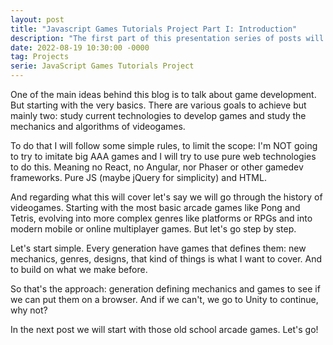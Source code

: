 ```yaml
---
layout: post
title: "Javascript Games Tutorials Project Part I: Introduction"
description: "The first part of this presentation series of posts will introduce the concept, the why I'm doing this and the scope."
date: 2022-08-19 10:30:00 -0000
tag: Projects
serie: JavaScript Games Tutorials Project
---
```

One of the main ideas behind this blog is to talk about game development. But starting with the very basics. There are various goals to achieve but mainly two: study current technologies to develop games and study the mechanics and algorithms of videogames.

To do that I will follow some simple rules, to limit the scope: I'm NOT going to try to imitate big AAA games and I will try to use pure web technologies to do this. Meaning no React, no Angular, nor Phaser or other gamedev frameworks. Pure JS (maybe jQuery for simplicity) and HTML.

And regarding what this will cover let's say we will go through the history of videogames. Starting with the most basic arcade games like Pong and Tetris, evolving into more complex genres like platforms or RPGs and into modern mobile or online multiplayer games. But let's go step by step.

Let's start simple. Every generation have games that defines them: new mechanics, genres, designs, that kind of things is what I want to cover. And to build on what we make before.

So that's the approach: generation defining mechanics and games to see if we can put them on a browser. And if we can't, we go to Unity to continue, why not?

In the next post we will start with those old school arcade games. Let's go!
